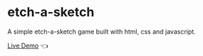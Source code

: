 # etch-a-sketch
A simple etch-a-sketch game built with html, css and javascript.

[Live Demo](https://chicco4.github.io/etch-a-sketch/) :point_left:
